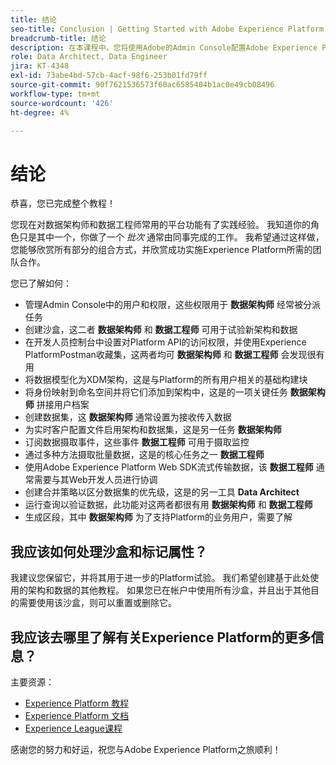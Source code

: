 ```yaml
---
title: 结论
seo-title: Conclusion | Getting Started with Adobe Experience Platform for Data Architects and Data Engineers
breadcrumb-title: 结论
description: 在本课程中，您将使用Adobe的Admin Console配置Adobe Experience Platform用户权限。
role: Data Architect, Data Engineer
jira: KT-4348
exl-id: 73abe4bd-57cb-4acf-98f6-253b01fd79ff
source-git-commit: 90f7621536573f60ac6585404b1ac0e49cb08496
workflow-type: tm+mt
source-wordcount: '426'
ht-degree: 4%

---
```


# 结论

<!--5min-->

恭喜，您已完成整个教程！

您现在对数据架构师和数据工程师常用的平台功能有了实践经验。 我知道你的角色只是其中一个，你做了一个 _批次_ 通常由同事完成的工作。 我希望通过这样做，您能够欣赏所有部分的组合方式，并欣赏成功实施Experience Platform所需的团队合作。

您已了解如何：

* 管理Admin Console中的用户和权限，这些权限用于 **数据架构师** 经常被分派任务
* 创建沙盒，这二者 **数据架构师** 和 **数据工程师** 可用于试验新架构和数据
* 在开发人员控制台中设置对Platform API的访问权限，并使用Experience PlatformPostman收藏集，这两者均可 **数据架构师** 和 **数据工程师** 会发现很有用
* 将数据模型化为XDM架构，这是与Platform的所有用户相关的基础构建块
* 将身份映射到命名空间并将它们添加到架构中，这是的一项关键任务 **数据架构师** 拼接用户档案
* 创建数据集，这 **数据架构师** 通常设置为接收传入数据
* 为实时客户配置文件启用架构和数据集，这是另一任务 **数据架构师**
* 订阅数据摄取事件，这些事件 **数据工程师** 可用于摄取监控
* 通过多种方法摄取批量数据，这是的核心任务之一 **数据工程师**
* 使用Adobe Experience Platform Web SDK流式传输数据，该 **数据工程师** 通常需要与其Web开发人员进行协调
* 创建合并策略以区分数据集的优先级，这是的另一工具 **Data Architect**
* 运行查询以验证数据，此功能对这两者都很有用 **数据架构师** 和 **数据工程师**
* 生成区段，其中 **数据架构师** 为了支持Platform的业务用户，需要了解



## 我应该如何处理沙盒和标记属性？

我建议您保留它，并将其用于进一步的Platform试验。 我们希望创建基于此处使用的架构和数据的其他教程。 如果您已在帐户中使用所有沙盒，并且出于其他目的需要使用该沙盒，则可以重置或删除它。

## 我应该去哪里了解有关Experience Platform的更多信息？

主要资源：

* [Experience Platform 教程](https://experienceleague.adobe.com/docs/platform-learn/comprehensive-technical-tutorial/overview.html)
* [Experience Platform 文档](https://experienceleague.adobe.com/docs/experience-platform/landing/home.html?lang=zh-Hans)
* [Experience League课程](https://experienceleague.adobe.com/#dashboard/learning)

感谢您的努力和好运，祝您与Adobe Experience Platform之旅顺利！
